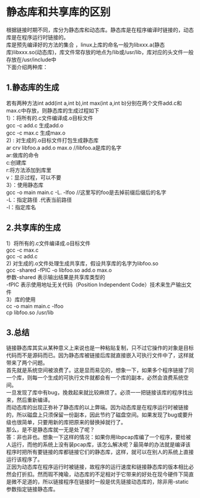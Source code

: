 # 静态库和共享库的区别  
根据链接时期不同，库分为静态库和动态库。静态库是在程序编译时链接的，动态库是在程序运行时链接的。  
库是预先编译好的方法的集合 ，linux上库的命名一般为libxxx.a(静态库)libxxx.so(动态库)，库文件常存放的地点为/lib或/usr/lib，库对应的头文件一般存放在/usr/include中  
下面介绍两种库：  
## 1.静态库的生成  
若有两种方法int add(int a,int b),int max(int a,int b)分别在两个文件add.c和max.c中存放，则静态库的生成过程如下  
1）：将所有的.c文件编译成.o目标文件  
gcc -c add.c      生成add.o  
gcc -c max.c      生成max.o  
2) : 对生成的.o目标文件打包生成静态库  
ar crv libfoo.a add.o max.o          //libfoo.a是库的名字  
ar:做库的命令  
c:创建库  
r:将方法添加到库里  
v：显示过程，可以不要  
3）：使用静态库    
gcc -o main main.c -L. -lfoo       //这里写的foo是去掉前缀后缀后的名字  
-L：指定路径 .代表当前路径  
-l：指定库名  
## 2.共享库的生成  
1）将所有的.c文件编译成.o目标文件  
gcc -c max.c  
gcc -c add.c  
2) 对生成的.o文件处理生成共享库，假设共享库的名字为libfoo.so  
gcc -shared -fPIC -o libfoo.so add.o max.o  
参数-shared 表示输出结果是共享库类型的  
-fPIC 表示使用地址无关代码（Position Independent Code）技术来生产输出文件  
3）库的使用  
cc -o main main.c -lfoo  
cp  libfoo.so  /usr/lib  
## 3.总结  
链接静态库其实从某种意义上来说也是一种粘贴复制，只不过它操作的对象是目标代码而不是源码而已。因为静态库被链接后库就直接嵌入可执行文件中了，这样就带来了两个问题。  
首先就是系统空间被浪费了。这是显而易见的，想象一下，如果多个程序链接了同一个库，则每一个生成的可执行文件就都会有一个库的副本，必然会浪费系统空间。  
一旦发现了库中有bug，挽救起来就比较麻烦了。必须一一把链接该库的程序找出来，然后重新编译。  
而动态库的出现正弥补了静态库的以上弊端。因为动态库是在程序运行时被链接的，所以磁盘上只须保留一份副本，因此节约了磁盘空间。如果发现了bug或要升级也很简单，只要用新的库把原来的替换掉就行了。  
那么，是不是静态库就一无是处了呢？  
答：非也非也。想象一下这样的情况：如果你用libpcap库编了一个程序，要给被人运行，而他的系统上没有装pcap库，该怎么解决呢？最简单的办法就是编译该程序时把所有要链接的库都链接它们的静态库，这样，就可以在别人的系统上直接运行该程序了。  
正因为动态库在程序运行时被链接，故程序的运行速度和链接静态库的版本相比必然会打折扣。然而瑕不掩瑜，动态库的不足相对于它带来的好处在现今硬件下简直是微不足道的，所以链接程序在链接时一般是优先链接动态库的，除非用-static参数指定链接静态库。  
